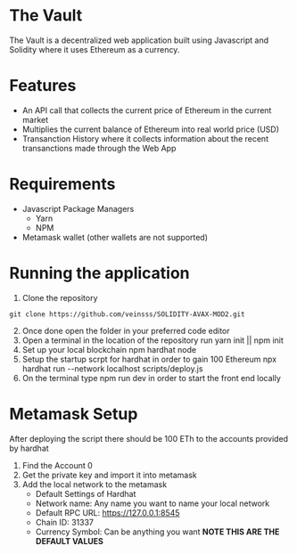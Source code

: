 # The Vault

The Vault is a decentralized web application built using Javascript and Solidity where it uses Ethereum as a currency. 

# Features
- An API call that collects the current price of Ethereum in the current market
- Multiplies the current balance of Ethereum into real world price (USD)
- Transanction History where it collects information about the recent transanctions made through the Web App

# Requirements 
- Javascript Package Managers
    - Yarn
    - NPM
- Metamask wallet (other wallets are not supported)

# Running the application
1. Clone the repository
```
git clone https://github.com/veinsss/SOLIDITY-AVAX-MOD2.git
```
2. Once done open the folder in your preferred code editor
3. Open a terminal in the location of the repository run yarn init || npm init
4. Set up your local blockchain npm hardhat node
5. Setup the startup scrpt for hardhat in order to gain 100 Ethereum npx hardhat run --network localhost scripts/deploy.js
6. On the terminal type npm run dev in order to start the front end locally

# Metamask Setup
After deploying the script there should be 100 ETh to the accounts provided by hardhat
1. Find the Account 0
2. Get the private key and import it into metamask
3. Add the local network to the metamask
    - Default Settings of Hardhat
    - Network name: Any name you want to name your local network
    - Default RPC URL: https://127.0.0.1:8545
    - Chain ID: 31337
    - Currency Symbol: Can be anything you want
**NOTE THIS ARE THE DEFAULT VALUES** 
